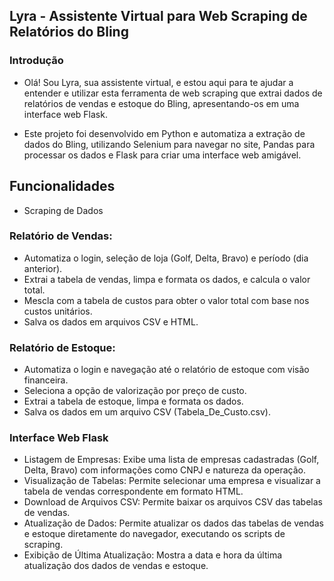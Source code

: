 ## Lyra - Assistente Virtual para Web Scraping de Relatórios do Bling

### Introdução
- Olá! Sou Lyra, sua assistente virtual, e estou aqui para te ajudar a entender e utilizar esta ferramenta de web scraping que extrai dados de relatórios de vendas e estoque do Bling, apresentando-os em uma interface web Flask.

- Este projeto foi desenvolvido em Python e automatiza a extração de dados do Bling, utilizando Selenium para navegar no site, Pandas para processar os dados e Flask para criar uma interface web amigável.

## Funcionalidades
- Scraping de Dados
### Relatório de Vendas:
- Automatiza o login, seleção de loja (Golf, Delta, Bravo) e período (dia anterior).
- Extrai a tabela de vendas, limpa e formata os dados, e calcula o valor total.
- Mescla com a tabela de custos para obter o valor total com base nos custos unitários.
- Salva os dados em arquivos CSV e HTML.
### Relatório de Estoque:
- Automatiza o login e navegação até o relatório de estoque com visão financeira.
- Seleciona a opção de valorização por preço de custo.
- Extrai a tabela de estoque, limpa e formata os dados.
- Salva os dados em um arquivo CSV (Tabela_De_Custo.csv).
### Interface Web Flask
- Listagem de Empresas: Exibe uma lista de empresas cadastradas (Golf, Delta, Bravo) com informações como CNPJ e natureza da operação.
- Visualização de Tabelas: Permite selecionar uma empresa e visualizar a tabela de vendas correspondente em formato HTML.
- Download de Arquivos CSV: Permite baixar os arquivos CSV das tabelas de vendas.
- Atualização de Dados: Permite atualizar os dados das tabelas de vendas e estoque diretamente do navegador, executando os scripts de scraping.
- Exibição de Última Atualização: Mostra a data e hora da última atualização dos dados de vendas e estoque.